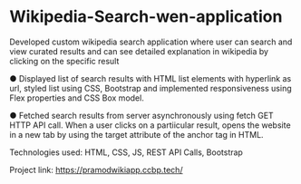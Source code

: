 # Wikipedia-Search-wen-application

Developed custom wikipedia search application where user can search and view curated results and can see
detailed explanation in wikipedia by clicking on the specific result

● Displayed list of search results with HTML list elements with hyperlink as url, styled list using CSS,
Bootstrap and implemented responsiveness using Flex properties and CSS Box model.

● Fetched search results from server asynchronously using fetch GET HTTP API call. When a user clicks
on a partiicular result, opens the website in a new tab by using the target attribute of the anchor tag in
HTML.

Technologies used: HTML, CSS, JS, REST API Calls, Bootstrap

Project link: https://pramodwikiapp.ccbp.tech/
